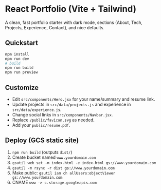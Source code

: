 
# React Portfolio (Vite + Tailwind)

A clean, fast portfolio starter with dark mode, sections (About, Tech, Projects, Experience, Contact), and nice defaults.

## Quickstart
```bash
npm install
npm run dev
# build
npm run build
npm run preview
```

## Customize
- Edit `src/components/Hero.jsx` for your name/summary and resume link.
- Update projects in `src/data/projects.js` and experience in `src/data/experience.js`.
- Change social links in `src/components/Navbar.jsx`.
- Replace `/public/favicon.svg` as needed.
- Add your `public/resume.pdf`.

## Deploy (GCS static site)
1. `npm run build` (outputs `dist/`)
2. Create bucket named `www.yourdomain.com`
3. `gsutil web set -m index.html -e index.html gs://www.yourdomain.com`
4. `gsutil -m rsync -r dist gs://www.yourdomain.com`
5. Make public: `gsutil iam ch allUsers:objectViewer gs://www.yourdomain.com`
6. CNAME `www -> c.storage.googleapis.com`
